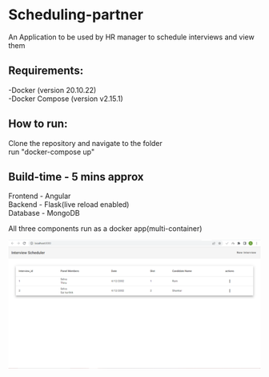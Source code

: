 # Scheduling-partner

An Application to be used by HR manager to schedule interviews and view them<br />

## Requirements: <br />

 -Docker (version 20.10.22) <br />
 -Docker Compose (version v2.15.1)<br />
 
## How to run:<br />
Clone the repository and navigate to the folder<br />
run "docker-compose up"<br />
 
## Build-time - 5 mins approx<br />

Frontend - Angular<br />
Backend - Flask(live reload enabled)<br />
Database - MongoDB<br />

All three components run as a docker app(multi-container)

![alt text](https://github.com/Scheduling-Squad/Scheduling-partner/blob/main/snipping%20tool.PNG)

